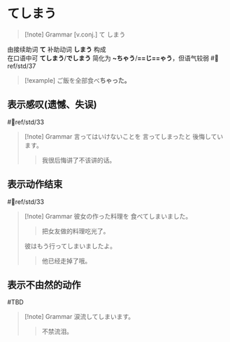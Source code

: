 # てしまう  

> [!note] Grammar
> [v.conj.] て しまう
> 

由接续助词 **て** 补助动词 **しまう** 构成  
在口语中可 **てしまう**/**でしまう** 简化为 **~ちゃう**/**==じ==ゃう**，但语气较弱 #📖ref/std/37  
> [!example] 
> ご飯を全部食べ**ちゃった。**
## 表示感叹(遗憾、失误)  

 #📖ref/std/33  

> [!note] Grammar
> 言ってはいけないことを 言ってしまったと 後悔しています。
> > 我很后悔讲了不该讲的话。

## 表示动作结束  

 #📖ref/std/33  

> [!note] Grammar
> 彼女の作った料理を 食べてしまいました。
> > 把女友做的料理吃光了。
> 
> 彼はもう行ってしまいましたよ。
> > 他已经走掉了哦。

## 表示不由然的动作  

 #TBD  
> [!note] Grammar
> 涙流してしまいます。
> > 不禁流泪。
